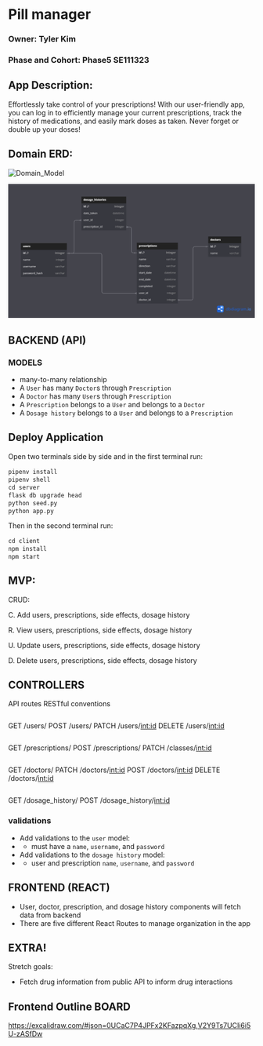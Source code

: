 # Pill manager

### Owner: Tyler Kim

### Phase and Cohort:  Phase5 SE111323

## App Description:
Effortlessly take control of your prescriptions! With our user-friendly app, you can log in to efficiently manage your current prescriptions, track the history of medications, and easily mark doses as taken. Never forget or double up your doses!

## Domain ERD: 
![Domain_Model](Pill.drawio)

![ERD](Pill-manager.png)

## BACKEND (API)
### MODELS
* many-to-many relationship
* A `User` has many `Doctor`s through `Prescription`
* A `Doctor` has many `User`s through `Prescription`
* A `Prescription` belongs to a `User` and belongs to a `Doctor`
* A `Dosage history` belongs to a `User` and belongs to a `Prescription` 



## Deploy Application


Open two terminals side by side and in the first terminal run:
```
pipenv install 
pipenv shell
cd server
flask db upgrade head 
python seed.py 
python app.py
```
Then in the second terminal run:
```
cd client 
npm install 
npm start 

```

## MVP:
CRUD:

C. Add users, prescriptions, side effects, dosage history

R. View users, prescriptions, side effects, dosage history

U. Update users, prescriptions, side effects, dosage history

D. Delete users, prescriptions, side effects, dosage history

## CONTROLLERS
​​API routes 
RESTful conventions 

```
```
GET /users/
POST /users/
PATCH /users/<int:id>
DELETE /users/<int:id>
```
```
GET /prescriptions/
POST /prescriptions/
PATCH /classes/<int:id>

```
```
GET /doctors/
PATCH /doctors/<int:id>
POST /doctors/<int:id>
DELETE /doctors/<int:id>
```
```
GET /dosage_history/
POST /dosage_history/<int:id>


### validations 
* Add validations to the `user` model:
* - must have a `name`, `username`, and `password`
* Add validations to the `dosage history` model:
* - user and prescription `name`, `username`, and `password`



## FRONTEND (REACT)
- User, doctor, prescription, and dosage history components will fetch data from backend
- There are five different React Routes to manage organization in the app 


## EXTRA!
Stretch goals:
- Fetch drug information from public API to inform drug interactions


## Frontend Outline BOARD
https://excalidraw.com/#json=0UCaC7P4JPFx2KFazpqXg,V2Y9Ts7UCIi6i5U-zASfDw



